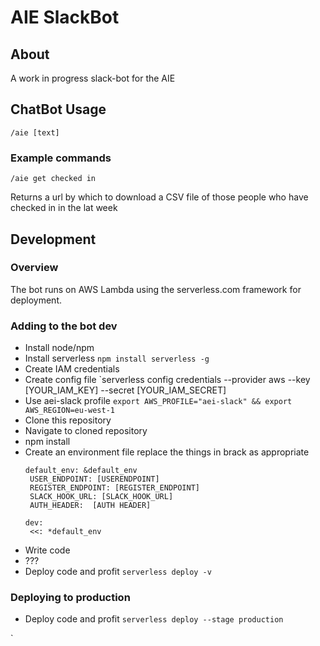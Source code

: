 # AIE SlackBot

## About

A work in progress slack-bot for the AIE

## ChatBot Usage

`/aie [text]`

### Example commands

`/aie get checked in`

Returns a url by which to download a CSV file of those people who have checked in in the lat week

## Development

### Overview

The bot runs on AWS Lambda using the serverless.com framework for deployment.

### Adding to the bot dev

- Install node/npm
- Install serverless `npm install serverless -g`
- Create IAM credentials
- Create config file `serverless config credentials --provider aws --key [YOUR_IAM_KEY] --secret [YOUR_IAM_SECRET]
- Use aei-slack profile `export AWS_PROFILE="aei-slack" && export AWS_REGION=eu-west-1`
- Clone this repository
- Navigate to cloned repository
- npm install
- Create an environment file replace the things in brack as appropriate
   ````
   default_env: &default_env
    USER_ENDPOINT: [USERENDPOINT]
    REGISTER_ENDPOINT: [REGISTER_ENDPOINT]
    SLACK_HOOK_URL: [SLACK_HOOK_URL] 
    AUTH_HEADER:  [AUTH HEADER]
   
   dev:
    <<: *default_env
  
- Write code
- ???
- Deploy code and profit `serverless deploy -v`

### Deploying to production

- Deploy code and profit `serverless deploy --stage production`

`



